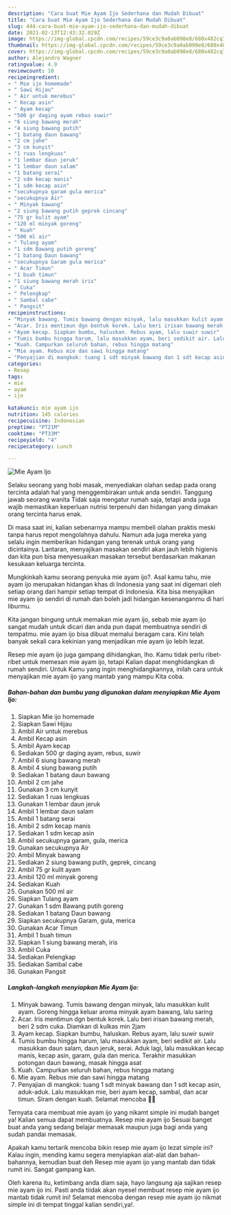 ```yaml
---
description: "Cara buat Mie Ayam Ijo Sederhana dan Mudah Dibuat"
title: "Cara buat Mie Ayam Ijo Sederhana dan Mudah Dibuat"
slug: 444-cara-buat-mie-ayam-ijo-sederhana-dan-mudah-dibuat
date: 2021-02-13T12:43:32.029Z
image: https://img-global.cpcdn.com/recipes/59ce3c9a0ab098e8/680x482cq70/mie-ayam-ijo-foto-resep-utama.jpg
thumbnail: https://img-global.cpcdn.com/recipes/59ce3c9a0ab098e8/680x482cq70/mie-ayam-ijo-foto-resep-utama.jpg
cover: https://img-global.cpcdn.com/recipes/59ce3c9a0ab098e8/680x482cq70/mie-ayam-ijo-foto-resep-utama.jpg
author: Alejandro Wagner
ratingvalue: 4.9
reviewcount: 10
recipeingredient:
- " Mie ijo homemade"
- " Sawi Hijau"
- " Air untuk merebus"
- " Kecap asin"
- " Ayam kecap"
- "500 gr daging ayam rebus suwir"
- "6 siung bawang merah"
- "4 siung bawang putih"
- "1 batang daun bawang"
- "2 cm jahe"
- "3 cm kunyit"
- "1 ruas lengkuas"
- "1 lembar daun jeruk"
- "1 lembar daun salam"
- "1 batang serai"
- "2 sdm kecap manis"
- "1 sdm kecap asin"
- "secukupnya garam gula merica"
- "secukupnya Air"
- " Minyak bawang"
- "2 siung bawang putih geprek cincang"
- "75 gr kulit ayam"
- "120 ml minyak goreng"
- " Kuah"
- "500 ml air"
- " Tulang ayam"
- "1 sdm Bawang putih goreng"
- "1 batang Daun bawang"
- "secukupnya Garam gula merica"
- " Acar Timun"
- "1 buah timun"
- "1 siung bawang merah iris"
- " Cuka"
- " Pelengkap"
- " Sambal cabe"
- " Pangsit"
recipeinstructions:
- "Minyak bawang. Tumis bawang dengan minyak, lalu masukkan kulit ayam. Goreng hingga keluar aroma minyak ayam bawang, lalu saring"
- "Acar. Iris mentimun dgn bentuk korek. Lalu beri irisan bawang merah, beri 2 sdm cuka. Diamkan di kulkas min 2jam"
- "Ayam kecap. Siapkan bumbu, haluskan. Rebus ayam, lalu suwir suwir"
- "Tumis bumbu hingga harum, lalu masukkan ayam, beri sedikit air. Lalu masukkan daun salam, daun jeruk, serai. Aduk lagi, lalu masukkan kecap manis, kecap asin, garam, gula dan merica. Terakhir masukkan potongan daun bawang, masak hingga asat"
- "Kuah. Campurkan seluruh bahan, rebus hingga matang"
- "Mie ayam. Rebus mie dan sawi hingga matang"
- "Penyajian di mangkok: tuang 1 sdt minyak bawang dan 1 sdt kecap asin, aduk-aduk. Lalu masukkan mie, beri ayam kecap, sambal, dan acar timun. Siram dengan kuah. Selamat mencoba 💚💚"
categories:
- Resep
tags:
- mie
- ayam
- ijo

katakunci: mie ayam ijo 
nutrition: 145 calories
recipecuisine: Indonesian
preptime: "PT21M"
cooktime: "PT33M"
recipeyield: "4"
recipecategory: Lunch

---
```



![Mie Ayam Ijo](https://img-global.cpcdn.com/recipes/59ce3c9a0ab098e8/680x482cq70/mie-ayam-ijo-foto-resep-utama.jpg)

Selaku seorang yang hobi masak, menyediakan olahan sedap pada orang tercinta adalah hal yang menggembirakan untuk anda sendiri. Tanggung jawab seorang  wanita Tidak saja mengatur rumah saja, tetapi anda juga wajib memastikan keperluan nutrisi terpenuhi dan hidangan yang dimakan orang tercinta harus enak.

Di masa  saat ini, kalian sebenarnya mampu membeli olahan praktis meski tanpa harus repot mengolahnya dahulu. Namun ada juga mereka yang selalu ingin memberikan hidangan yang terenak untuk orang yang dicintainya. Lantaran, menyajikan masakan sendiri akan jauh lebih higienis dan kita pun bisa menyesuaikan masakan tersebut berdasarkan makanan kesukaan keluarga tercinta. 



Mungkinkah kamu seorang penyuka mie ayam ijo?. Asal kamu tahu, mie ayam ijo merupakan hidangan khas di Indonesia yang saat ini digemari oleh setiap orang dari hampir setiap tempat di Indonesia. Kita bisa menyajikan mie ayam ijo sendiri di rumah dan boleh jadi hidangan kesenanganmu di hari liburmu.

Kita jangan bingung untuk memakan mie ayam ijo, sebab mie ayam ijo sangat mudah untuk dicari dan anda pun dapat membuatnya sendiri di tempatmu. mie ayam ijo bisa dibuat memalui beragam cara. Kini telah banyak sekali cara kekinian yang menjadikan mie ayam ijo lebih lezat.

Resep mie ayam ijo juga gampang dihidangkan, lho. Kamu tidak perlu ribet-ribet untuk memesan mie ayam ijo, tetapi Kalian dapat menghidangkan di rumah sendiri. Untuk Kamu yang ingin menghidangkannya, inilah cara untuk menyajikan mie ayam ijo yang mantab yang mampu Kita coba.

<!--inarticleads1-->

##### Bahan-bahan dan bumbu yang digunakan dalam menyiapkan Mie Ayam Ijo:

1. Siapkan  Mie ijo homemade
1. Siapkan  Sawi Hijau
1. Ambil  Air untuk merebus
1. Ambil  Kecap asin
1. Ambil  Ayam kecap
1. Sediakan 500 gr daging ayam, rebus, suwir
1. Ambil 6 siung bawang merah
1. Ambil 4 siung bawang putih
1. Sediakan 1 batang daun bawang
1. Ambil 2 cm jahe
1. Gunakan 3 cm kunyit
1. Sediakan 1 ruas lengkuas
1. Gunakan 1 lembar daun jeruk
1. Ambil 1 lembar daun salam
1. Ambil 1 batang serai
1. Ambil 2 sdm kecap manis
1. Sediakan 1 sdm kecap asin
1. Ambil secukupnya garam, gula, merica
1. Gunakan secukupnya Air
1. Ambil  Minyak bawang
1. Sediakan 2 siung bawang putih, geprek, cincang
1. Ambil 75 gr kulit ayam
1. Ambil 120 ml minyak goreng
1. Sediakan  Kuah
1. Gunakan 500 ml air
1. Siapkan  Tulang ayam
1. Gunakan 1 sdm Bawang putih goreng
1. Sediakan 1 batang Daun bawang
1. Siapkan secukupnya Garam, gula, merica
1. Gunakan  Acar Timun
1. Ambil 1 buah timun
1. Siapkan 1 siung bawang merah, iris
1. Ambil  Cuka
1. Sediakan  Pelengkap
1. Sediakan  Sambal cabe
1. Gunakan  Pangsit




<!--inarticleads2-->

##### Langkah-langkah menyiapkan Mie Ayam Ijo:

1. Minyak bawang. Tumis bawang dengan minyak, lalu masukkan kulit ayam. Goreng hingga keluar aroma minyak ayam bawang, lalu saring
1. Acar. Iris mentimun dgn bentuk korek. Lalu beri irisan bawang merah, beri 2 sdm cuka. Diamkan di kulkas min 2jam
1. Ayam kecap. Siapkan bumbu, haluskan. Rebus ayam, lalu suwir suwir
1. Tumis bumbu hingga harum, lalu masukkan ayam, beri sedikit air. Lalu masukkan daun salam, daun jeruk, serai. Aduk lagi, lalu masukkan kecap manis, kecap asin, garam, gula dan merica. Terakhir masukkan potongan daun bawang, masak hingga asat
1. Kuah. Campurkan seluruh bahan, rebus hingga matang
1. Mie ayam. Rebus mie dan sawi hingga matang
1. Penyajian di mangkok: tuang 1 sdt minyak bawang dan 1 sdt kecap asin, aduk-aduk. Lalu masukkan mie, beri ayam kecap, sambal, dan acar timun. Siram dengan kuah. Selamat mencoba 💚💚




Ternyata cara membuat mie ayam ijo yang nikamt simple ini mudah banget ya! Kalian semua dapat membuatnya. Resep mie ayam ijo Sesuai banget buat anda yang sedang belajar memasak maupun juga bagi anda yang sudah pandai memasak.

Apakah kamu tertarik mencoba bikin resep mie ayam ijo lezat simple ini? Kalau ingin, mending kamu segera menyiapkan alat-alat dan bahan-bahannya, kemudian buat deh Resep mie ayam ijo yang mantab dan tidak rumit ini. Sangat gampang kan. 

Oleh karena itu, ketimbang anda diam saja, hayo langsung aja sajikan resep mie ayam ijo ini. Pasti anda tiidak akan nyesel membuat resep mie ayam ijo mantab tidak rumit ini! Selamat mencoba dengan resep mie ayam ijo nikmat simple ini di tempat tinggal kalian sendiri,ya!.

